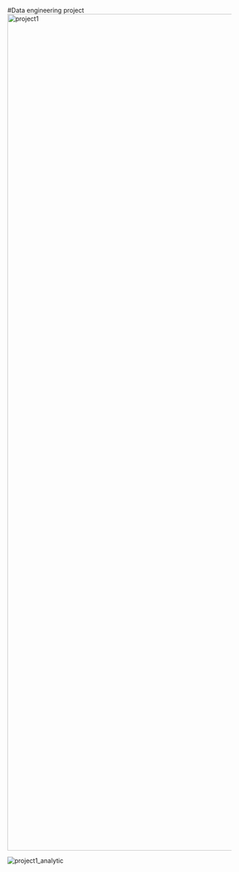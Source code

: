 #Data engineering project
<img width="1882" alt="project1" src="https://github.com/owolabi-develop/scrap-articles-analytic/assets/94055941/a0968e43-fe0e-4406-997f-182d82e82cc4">

![project1_analytic](https://github.com/owolabi-develop/scrap-articles-analytic/assets/94055941/21962efb-13b6-4123-9eb7-8850ba8bb169)

